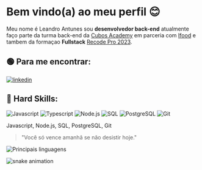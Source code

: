 # Bem vindo(a) ao meu perfil :blush:

Meu nome é Leandro Antunes sou **desenvolvedor back-end** atualmente faço parte da turma back-end da [Cubos Academy](https://cubos.academy/) em parceria com [Ifood](https://www.ifood.com.br/) e tambem da formaçao **Fullstack** [Recode Pro 2023](https://recodepro.org.br/).

## :green_circle: Para me encontrar:

[![linkedin](https://img.shields.io/badge/LinkedIn-0077B5?style=for-the-badge&logo=linkedin&logoColor=white)](https://www.linkedin.com/in/leandrosantosjs/)

## :large_blue_circle: Hard Skills:

![Javascript](https://img.shields.io/badge/JavaScript-323330?style=for-the-badge&logo=javascript&logoColor=F7DF1E) ![Typescript](https://img.shields.io/badge/TypeScript-007ACC?style=for-the-badge&logo=typescript&logoColor=white) ![ Node.js](https://img.shields.io/badge/Node%20js-339933?style=for-the-badge&logo=nodedotjs&logoColor=white) ![SQL](https://img.shields.io/badge/MySQL-005C84?style=for-the-badge&logo=mysql&logoColor=white) ![PostgreSQL](https://img.shields.io/badge/PostgreSQL-316192?style=for-the-badge&logo=postgresql&logoColor=white) ![Git](https://img.shields.io/badge/GIT-E44C30?style=for-the-badge&logo=git&logoColor=white)

Javascript, Node.js, SQL, PostgreSQL, Git

> "Você só vence amanhã se não desistir hoje."


![Principais linguagens](https://github-readme-stats.vercel.app/api/top-langs/?username=leandroAntunesDosSantos&theme=dracula&hide_border=true&custom_title=Principais%20%linguagens)

![snake animation](https://github.com/leandroAntunesDosSantos/leandroAntunesDosSantos/blob/output/github-contribution-grid-snake2.svg)
